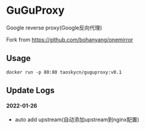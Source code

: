 # GuGuProxy
Google reverse proxy(Google反向代理)

Fork from https://github.com/bohanyang/onemirror


## Usage

`docker run -p 80:80 taoskycn/guguproxy:v0.1`

## Update Logs

#### 2022-01-26
- auto add upstream(自动添加upstream到nginx配置)



